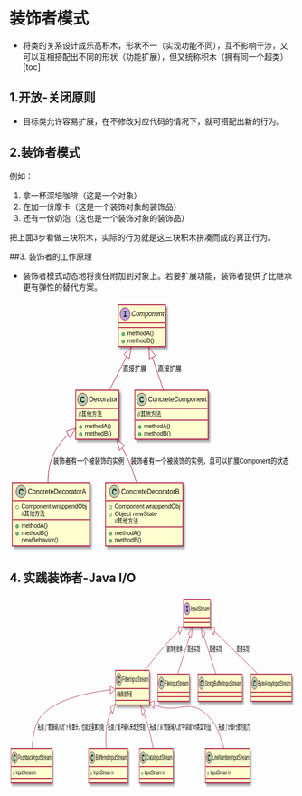 # 装饰者模式
* 将类的关系设计成乐高积木，形状不一（实现功能不同），互不影响干涉，又可以互相搭配出不同的形状（功能扩展），但又统称积木（拥有同一个超类）
[toc]

## 1.开放-关闭原则
* 目标类允许容易扩展，在不修改对应代码的情况下，就可搭配出新的行为。

## 2.装饰者模式
例如：
1. 拿一杯深培咖啡（这是一个对象）
2. 在加一份摩卡（这是一个装饰对象的装饰品）
3. 还有一份奶泡（这也是一个装饰对象的装饰品）  

把上面3步看做三块积木，实际的行为就是这三块积木拼凑而成的真正行为。

##3. 装饰者的工作原理
* 装饰者模式动态地将责任附加到对象上。若要扩展功能，装饰者提供了比继承更有弹性的替代方案。

<svg xmlns="http://www.w3.org/2000/svg" xmlns:xlink="http://www.w3.org/1999/xlink" contentScriptType="application/ecmascript" contentStyleType="text/css" height="445px" preserveAspectRatio="none" style="width:626px;height:445px;" version="1.1" viewBox="0 0 626 445" width="626px" zoomAndPan="magnify"><defs><filter height="300%" id="f1a211i29g9lgz" width="300%" x="-1" y="-1"><feGaussianBlur result="blurOut" stdDeviation="2.0"/><feColorMatrix in="blurOut" result="blurOut2" type="matrix" values="0 0 0 0 0 0 0 0 0 0 0 0 0 0 0 0 0 0 .4 0"/><feOffset dx="4.0" dy="4.0" in="blurOut2" result="blurOut3"/><feBlend in="SourceGraphic" in2="blurOut3" mode="normal"/></filter></defs><g><!--class Component--><rect fill="#FEFECE" filter="url(#f1a211i29g9lgz)" height="73.6094" id="Component" style="stroke: #A80036; stroke-width: 1.5;" width="104" x="239" y="8"/><ellipse cx="254" cy="24" fill="#B4A7E5" rx="11" ry="11" style="stroke: #A80036; stroke-width: 1.0;"/><path d="M254.9531,20.7813 L254.9531,27.2969 L256.6719,27.2969 C257.125,27.2969 257.2656,27.3281 257.4375,27.4531 C257.6719,27.625 257.7813,27.875 257.7813,28.1563 C257.7813,28.7188 257.4219,29 256.6719,29 L251.5313,29 C251.125,29 250.9219,28.9531 250.7656,28.8281 C250.5469,28.6719 250.4063,28.4063 250.4063,28.1563 C250.4063,27.8594 250.5625,27.5781 250.8125,27.4219 C250.9688,27.3125 251.0938,27.2969 251.5313,27.2969 L253.25,27.2969 L253.25,20.7813 L251.5313,20.7813 C251.1094,20.7813 250.9219,20.75 250.7656,20.6406 C250.5469,20.4688 250.4063,20.2188 250.4063,19.9375 C250.4063,19.6563 250.5625,19.3594 250.8125,19.2031 C250.9688,19.1094 251.0938,19.0938 251.5313,19.0938 L256.6719,19.0938 C257.125,19.0938 257.2656,19.125 257.4375,19.2344 C257.6719,19.4063 257.7813,19.6719 257.7813,19.9375 C257.7813,20.2344 257.6406,20.5156 257.375,20.6719 C257.25,20.75 257.0625,20.7813 256.6719,20.7813 Z "/><text fill="#000000" font-family="sans-serif" font-size="12" font-style="italic" lengthAdjust="spacingAndGlyphs" textLength="72" x="268" y="28.1543">Component</text><line style="stroke: #A80036; stroke-width: 1.5;" x1="240" x2="342" y1="40" y2="40"/><line style="stroke: #A80036; stroke-width: 1.5;" x1="240" x2="342" y1="48" y2="48"/><ellipse cx="250" cy="59.9023" fill="#84BE84" rx="3" ry="3" style="stroke: #038048; stroke-width: 1.0;"/><text fill="#000000" font-family="sans-serif" font-size="11" lengthAdjust="spacingAndGlyphs" textLength="58" x="259" y="62.2104">methodA()</text><ellipse cx="250" cy="72.707" fill="#84BE84" rx="3" ry="3" style="stroke: #038048; stroke-width: 1.0;"/><text fill="#000000" font-family="sans-serif" font-size="11" lengthAdjust="spacingAndGlyphs" textLength="59" x="259" y="75.0151">methodB()</text><!--class ConcreteComponent--><rect fill="#FEFECE" filter="url(#f1a211i29g9lgz)" height="86.4141" id="ConcreteComponent" style="stroke: #A80036; stroke-width: 1.5;" width="161" x="275.5" y="159"/><ellipse cx="290.5" cy="175" fill="#ADD1B2" rx="11" ry="11" style="stroke: #A80036; stroke-width: 1.0;"/><path d="M292.8438,170.6719 L293.0156,170.75 C293.2344,170.4375 293.4375,170.3438 293.7344,170.3438 C294.0313,170.3438 294.3125,170.4844 294.4688,170.75 C294.5625,170.9063 294.5781,171.0313 294.5781,171.4688 L294.5781,172.8906 C294.5781,173.3125 294.5469,173.5 294.4375,173.6563 C294.2656,173.875 294,174.0156 293.7344,174.0156 C293.5156,174.0156 293.2813,173.9063 293.1406,173.7656 C293,173.6406 292.9688,173.5156 292.9063,173.1094 C292.8125,172.7031 292.6406,172.4844 292.1563,172.2031 C291.6875,171.9531 291.0781,171.7969 290.5,171.7969 C288.7656,171.7969 287.5156,173.1094 287.5156,174.8906 L287.5156,175.9844 C287.5156,177.6875 288.8125,178.7813 290.8594,178.7813 C291.625,178.7813 292.3125,178.6563 292.7344,178.3906 C292.9219,178.2969 292.9219,178.2969 293.375,177.8125 C293.5625,177.625 293.7656,177.5469 293.9844,177.5469 C294.4531,177.5469 294.8438,177.9375 294.8438,178.3906 C294.8438,178.7813 294.5156,179.2344 293.9375,179.6406 C293.1875,180.1875 292.0313,180.4844 290.8125,180.4844 C287.9219,180.4844 285.8125,178.5938 285.8125,176.0156 L285.8125,174.8906 C285.8125,172.1719 287.8125,170.0938 290.4375,170.0938 C291.3125,170.0938 291.9063,170.2344 292.8438,170.6719 Z "/><text fill="#000000" font-family="sans-serif" font-size="12" lengthAdjust="spacingAndGlyphs" textLength="129" x="304.5" y="179.1543">ConcreteComponent</text><line style="stroke: #A80036; stroke-width: 1.5;" x1="276.5" x2="435.5" y1="191" y2="191"/><text fill="#000000" font-family="sans-serif" font-size="11" lengthAdjust="spacingAndGlyphs" textLength="52" x="281.5" y="205.2104">//其他方法</text><line style="stroke: #A80036; stroke-width: 1.5;" x1="276.5" x2="435.5" y1="211.8047" y2="211.8047"/><ellipse cx="286.5" cy="223.707" fill="#84BE84" rx="3" ry="3" style="stroke: #038048; stroke-width: 1.0;"/><text fill="#000000" font-family="sans-serif" font-size="11" lengthAdjust="spacingAndGlyphs" textLength="58" x="295.5" y="226.0151">methodA()</text><ellipse cx="286.5" cy="236.5117" fill="#84BE84" rx="3" ry="3" style="stroke: #038048; stroke-width: 1.0;"/><text fill="#000000" font-family="sans-serif" font-size="11" lengthAdjust="spacingAndGlyphs" textLength="59" x="295.5" y="238.8198">methodB()</text><!--class Decorator--><rect fill="#FEFECE" filter="url(#f1a211i29g9lgz)" height="86.4141" id="Decorator" style="stroke: #A80036; stroke-width: 1.5;" width="95" x="145.5" y="159"/><ellipse cx="160.5" cy="175" fill="#ADD1B2" rx="11" ry="11" style="stroke: #A80036; stroke-width: 1.0;"/><path d="M162.8438,170.6719 L163.0156,170.75 C163.2344,170.4375 163.4375,170.3438 163.7344,170.3438 C164.0313,170.3438 164.3125,170.4844 164.4688,170.75 C164.5625,170.9063 164.5781,171.0313 164.5781,171.4688 L164.5781,172.8906 C164.5781,173.3125 164.5469,173.5 164.4375,173.6563 C164.2656,173.875 164,174.0156 163.7344,174.0156 C163.5156,174.0156 163.2813,173.9063 163.1406,173.7656 C163,173.6406 162.9688,173.5156 162.9063,173.1094 C162.8125,172.7031 162.6406,172.4844 162.1563,172.2031 C161.6875,171.9531 161.0781,171.7969 160.5,171.7969 C158.7656,171.7969 157.5156,173.1094 157.5156,174.8906 L157.5156,175.9844 C157.5156,177.6875 158.8125,178.7813 160.8594,178.7813 C161.625,178.7813 162.3125,178.6563 162.7344,178.3906 C162.9219,178.2969 162.9219,178.2969 163.375,177.8125 C163.5625,177.625 163.7656,177.5469 163.9844,177.5469 C164.4531,177.5469 164.8438,177.9375 164.8438,178.3906 C164.8438,178.7813 164.5156,179.2344 163.9375,179.6406 C163.1875,180.1875 162.0313,180.4844 160.8125,180.4844 C157.9219,180.4844 155.8125,178.5938 155.8125,176.0156 L155.8125,174.8906 C155.8125,172.1719 157.8125,170.0938 160.4375,170.0938 C161.3125,170.0938 161.9063,170.2344 162.8438,170.6719 Z "/><text fill="#000000" font-family="sans-serif" font-size="12" lengthAdjust="spacingAndGlyphs" textLength="63" x="174.5" y="179.1543">Decorator</text><line style="stroke: #A80036; stroke-width: 1.5;" x1="146.5" x2="239.5" y1="191" y2="191"/><text fill="#000000" font-family="sans-serif" font-size="11" lengthAdjust="spacingAndGlyphs" textLength="52" x="151.5" y="205.2104">//其他方法</text><line style="stroke: #A80036; stroke-width: 1.5;" x1="146.5" x2="239.5" y1="211.8047" y2="211.8047"/><ellipse cx="156.5" cy="223.707" fill="#84BE84" rx="3" ry="3" style="stroke: #038048; stroke-width: 1.0;"/><text fill="#000000" font-family="sans-serif" font-size="11" lengthAdjust="spacingAndGlyphs" textLength="58" x="165.5" y="226.0151">methodA()</text><ellipse cx="156.5" cy="236.5117" fill="#84BE84" rx="3" ry="3" style="stroke: #038048; stroke-width: 1.0;"/><text fill="#000000" font-family="sans-serif" font-size="11" lengthAdjust="spacingAndGlyphs" textLength="59" x="165.5" y="238.8198">methodB()</text><!--class ConcreteDecoratorA--><rect fill="#FEFECE" filter="url(#f1a211i29g9lgz)" height="112.0234" id="ConcreteDecoratorA" style="stroke: #A80036; stroke-width: 1.5;" width="170" x="6" y="322"/><ellipse cx="25.5" cy="338" fill="#ADD1B2" rx="11" ry="11" style="stroke: #A80036; stroke-width: 1.0;"/><path d="M27.8438,333.6719 L28.0156,333.75 C28.2344,333.4375 28.4375,333.3438 28.7344,333.3438 C29.0313,333.3438 29.3125,333.4844 29.4688,333.75 C29.5625,333.9063 29.5781,334.0313 29.5781,334.4688 L29.5781,335.8906 C29.5781,336.3125 29.5469,336.5 29.4375,336.6563 C29.2656,336.875 29,337.0156 28.7344,337.0156 C28.5156,337.0156 28.2813,336.9063 28.1406,336.7656 C28,336.6406 27.9688,336.5156 27.9063,336.1094 C27.8125,335.7031 27.6406,335.4844 27.1563,335.2031 C26.6875,334.9531 26.0781,334.7969 25.5,334.7969 C23.7656,334.7969 22.5156,336.1094 22.5156,337.8906 L22.5156,338.9844 C22.5156,340.6875 23.8125,341.7813 25.8594,341.7813 C26.625,341.7813 27.3125,341.6563 27.7344,341.3906 C27.9219,341.2969 27.9219,341.2969 28.375,340.8125 C28.5625,340.625 28.7656,340.5469 28.9844,340.5469 C29.4531,340.5469 29.8438,340.9375 29.8438,341.3906 C29.8438,341.7813 29.5156,342.2344 28.9375,342.6406 C28.1875,343.1875 27.0313,343.4844 25.8125,343.4844 C22.9219,343.4844 20.8125,341.5938 20.8125,339.0156 L20.8125,337.8906 C20.8125,335.1719 22.8125,333.0938 25.4375,333.0938 C26.3125,333.0938 26.9063,333.2344 27.8438,333.6719 Z "/><text fill="#000000" font-family="sans-serif" font-size="12" lengthAdjust="spacingAndGlyphs" textLength="128" x="40.5" y="342.1543">ConcreteDecoratorA</text><line style="stroke: #A80036; stroke-width: 1.5;" x1="7" x2="175" y1="354" y2="354"/><ellipse cx="17" cy="365.9023" fill="none" rx="3" ry="3" style="stroke: #038048; stroke-width: 1.0;"/><text fill="#000000" font-family="sans-serif" font-size="11" lengthAdjust="spacingAndGlyphs" textLength="144" x="26" y="368.2104">Component wrappendObj</text><text fill="#000000" font-family="sans-serif" font-size="11" lengthAdjust="spacingAndGlyphs" textLength="52" x="26" y="381.0151">//其他方法</text><line style="stroke: #A80036; stroke-width: 1.5;" x1="7" x2="175" y1="387.6094" y2="387.6094"/><ellipse cx="17" cy="399.5117" fill="#84BE84" rx="3" ry="3" style="stroke: #038048; stroke-width: 1.0;"/><text fill="#000000" font-family="sans-serif" font-size="11" lengthAdjust="spacingAndGlyphs" textLength="58" x="26" y="401.8198">methodA()</text><ellipse cx="17" cy="412.3164" fill="#84BE84" rx="3" ry="3" style="stroke: #038048; stroke-width: 1.0;"/><text fill="#000000" font-family="sans-serif" font-size="11" lengthAdjust="spacingAndGlyphs" textLength="59" x="26" y="414.6245">methodB()</text><text fill="#000000" font-family="sans-serif" font-size="11" lengthAdjust="spacingAndGlyphs" textLength="81" x="26" y="427.4292">newBehavior()</text><!--class ConcreteDecoratorB--><rect fill="#FEFECE" filter="url(#f1a211i29g9lgz)" height="112.0234" id="ConcreteDecoratorB" style="stroke: #A80036; stroke-width: 1.5;" width="170" x="211" y="322"/><ellipse cx="230.5" cy="338" fill="#ADD1B2" rx="11" ry="11" style="stroke: #A80036; stroke-width: 1.0;"/><path d="M232.8438,333.6719 L233.0156,333.75 C233.2344,333.4375 233.4375,333.3438 233.7344,333.3438 C234.0313,333.3438 234.3125,333.4844 234.4688,333.75 C234.5625,333.9063 234.5781,334.0313 234.5781,334.4688 L234.5781,335.8906 C234.5781,336.3125 234.5469,336.5 234.4375,336.6563 C234.2656,336.875 234,337.0156 233.7344,337.0156 C233.5156,337.0156 233.2813,336.9063 233.1406,336.7656 C233,336.6406 232.9688,336.5156 232.9063,336.1094 C232.8125,335.7031 232.6406,335.4844 232.1563,335.2031 C231.6875,334.9531 231.0781,334.7969 230.5,334.7969 C228.7656,334.7969 227.5156,336.1094 227.5156,337.8906 L227.5156,338.9844 C227.5156,340.6875 228.8125,341.7813 230.8594,341.7813 C231.625,341.7813 232.3125,341.6563 232.7344,341.3906 C232.9219,341.2969 232.9219,341.2969 233.375,340.8125 C233.5625,340.625 233.7656,340.5469 233.9844,340.5469 C234.4531,340.5469 234.8438,340.9375 234.8438,341.3906 C234.8438,341.7813 234.5156,342.2344 233.9375,342.6406 C233.1875,343.1875 232.0313,343.4844 230.8125,343.4844 C227.9219,343.4844 225.8125,341.5938 225.8125,339.0156 L225.8125,337.8906 C225.8125,335.1719 227.8125,333.0938 230.4375,333.0938 C231.3125,333.0938 231.9063,333.2344 232.8438,333.6719 Z "/><text fill="#000000" font-family="sans-serif" font-size="12" lengthAdjust="spacingAndGlyphs" textLength="128" x="245.5" y="342.1543">ConcreteDecoratorB</text><line style="stroke: #A80036; stroke-width: 1.5;" x1="212" x2="380" y1="354" y2="354"/><ellipse cx="222" cy="365.9023" fill="none" rx="3" ry="3" style="stroke: #038048; stroke-width: 1.0;"/><text fill="#000000" font-family="sans-serif" font-size="11" lengthAdjust="spacingAndGlyphs" textLength="144" x="231" y="368.2104">Component wrappendObj</text><ellipse cx="222" cy="378.707" fill="none" rx="3" ry="3" style="stroke: #038048; stroke-width: 1.0;"/><text fill="#000000" font-family="sans-serif" font-size="11" lengthAdjust="spacingAndGlyphs" textLength="93" x="231" y="381.0151">Object newState</text><text fill="#000000" font-family="sans-serif" font-size="11" lengthAdjust="spacingAndGlyphs" textLength="52" x="231" y="393.8198">//其他方法</text><line style="stroke: #A80036; stroke-width: 1.5;" x1="212" x2="380" y1="400.4141" y2="400.4141"/><ellipse cx="222" cy="412.3164" fill="#84BE84" rx="3" ry="3" style="stroke: #038048; stroke-width: 1.0;"/><text fill="#000000" font-family="sans-serif" font-size="11" lengthAdjust="spacingAndGlyphs" textLength="58" x="231" y="414.6245">methodA()</text><ellipse cx="222" cy="425.1211" fill="#84BE84" rx="3" ry="3" style="stroke: #038048; stroke-width: 1.0;"/><text fill="#000000" font-family="sans-serif" font-size="11" lengthAdjust="spacingAndGlyphs" textLength="59" x="231" y="427.4292">methodB()</text><!--link Component to ConcreteComponent--><path d="M314.019,100.892 C322.008,119.942 330.835,140.99 338.324,158.85 " fill="none" id="Component-ConcreteComponent" style="stroke: #A80036; stroke-width: 1.0;"/><polygon fill="none" points="307.519,103.492,306.24,82.341,320.43,98.077,307.519,103.492" style="stroke: #A80036; stroke-width: 1.0;"/><text fill="#000000" font-family="sans-serif" font-size="13" lengthAdjust="spacingAndGlyphs" textLength="52" x="326" y="125.0669">直接扩展</text><!--link Component to Decorator--><path d="M257.238,99.4 C244.948,118.838 231.237,140.523 219.649,158.85 " fill="none" id="Component-Decorator" style="stroke: #A80036; stroke-width: 1.0;"/><polygon fill="none" points="251.419,95.504,268.023,82.341,263.252,102.986,251.419,95.504" style="stroke: #A80036; stroke-width: 1.0;"/><text fill="#000000" font-family="sans-serif" font-size="13" lengthAdjust="spacingAndGlyphs" textLength="52" x="249" y="125.0669">直接扩展</text><!--link Decorator to ConcreteDecoratorA--><path d="M128.772,237.294 C115.345,247.577 102.8845,260.153 95,275 C87.4777,289.165 84.774,306.062 84.4221,321.989 " fill="none" id="Decorator-ConcreteDecoratorA" style="stroke: #A80036; stroke-width: 1.0;"/><polygon fill="none" points="124.936,231.437,145.387,225.892,132.858,242.98,124.936,231.437" style="stroke: #A80036; stroke-width: 1.0;"/><text fill="#000000" font-family="sans-serif" font-size="13" lengthAdjust="spacingAndGlyphs" textLength="156" x="96" y="288.0669">装饰者有一个被装饰的实例</text><!--link Decorator to ConcreteDecoratorB--><path d="M247.676,261.139 C251.017,265.693 254.167,270.337 257,275 C265.761,289.421 273.144,306.143 279.048,321.823 " fill="none" id="Decorator-ConcreteDecoratorB" style="stroke: #A80036; stroke-width: 1.0;"/><polygon fill="none" points="241.944,265.177,234.971,245.168,252.9,256.462,241.944,265.177" style="stroke: #A80036; stroke-width: 1.0;"/><text fill="#000000" font-family="sans-serif" font-size="13" lengthAdjust="spacingAndGlyphs" textLength="348" x="266" y="288.0669">装饰者有一个被装饰的实例，且可以扩展Component的状态</text><!--
@startuml
interface Component{
+methodA()
+methodB()
}
class ConcreteComponent{
+methodA()
+methodB()
//其他方法
}
class Decorator{
+methodA()
+methodB()
  //其他方法
}
class ConcreteDecoratorA{
+Component wrappendObj
+methodA()
+methodB()
newBehavior()
  //其他方法
}
class ConcreteDecoratorB{
+Component wrappendObj
+Object newState
+methodA()
+methodB()
  //其他方法
}
ConcreteComponent -up-|>Component:直接扩展
Decorator -up-|>Component:直接扩展
ConcreteDecoratorA -up-|>Decorator:装饰者有一个被装饰的实例
ConcreteDecoratorB -up-|>Decorator:装饰者有一个被装饰的实例，且可以扩展Component的状态
@enduml
--></g></svg>

## 4. 实践装饰者-Java I/O
<svg xmlns="http://www.w3.org/2000/svg" xmlns:xlink="http://www.w3.org/1999/xlink" contentScriptType="application/ecmascript" contentStyleType="text/css" height="342px" preserveAspectRatio="none" style="width:1174px;height:342px;" version="1.1" viewBox="0 0 1174 342" width="1174px" zoomAndPan="magnify"><defs><filter height="300%" id="f1ikktum783ajs" width="300%" x="-1" y="-1"><feGaussianBlur result="blurOut" stdDeviation="2.0"/><feColorMatrix in="blurOut" result="blurOut2" type="matrix" values="0 0 0 0 0 0 0 0 0 0 0 0 0 0 0 0 0 0 .4 0"/><feOffset dx="4.0" dy="4.0" in="blurOut2" result="blurOut3"/><feBlend in="SourceGraphic" in2="blurOut3" mode="normal"/></filter></defs><g><!--class InputStream--><rect fill="#FEFECE" filter="url(#f1ikktum783ajs)" height="48" id="InputStream" style="stroke: #A80036; stroke-width: 1.5;" width="110" x="717" y="8"/><ellipse cx="732" cy="24" fill="#B4A7E5" rx="11" ry="11" style="stroke: #A80036; stroke-width: 1.0;"/><path d="M732.9531,20.7813 L732.9531,27.2969 L734.6719,27.2969 C735.125,27.2969 735.2656,27.3281 735.4375,27.4531 C735.6719,27.625 735.7813,27.875 735.7813,28.1563 C735.7813,28.7188 735.4219,29 734.6719,29 L729.5313,29 C729.125,29 728.9219,28.9531 728.7656,28.8281 C728.5469,28.6719 728.4063,28.4063 728.4063,28.1563 C728.4063,27.8594 728.5625,27.5781 728.8125,27.4219 C728.9688,27.3125 729.0938,27.2969 729.5313,27.2969 L731.25,27.2969 L731.25,20.7813 L729.5313,20.7813 C729.1094,20.7813 728.9219,20.75 728.7656,20.6406 C728.5469,20.4688 728.4063,20.2188 728.4063,19.9375 C728.4063,19.6563 728.5625,19.3594 728.8125,19.2031 C728.9688,19.1094 729.0938,19.0938 729.5313,19.0938 L734.6719,19.0938 C735.125,19.0938 735.2656,19.125 735.4375,19.2344 C735.6719,19.4063 735.7813,19.6719 735.7813,19.9375 C735.7813,20.2344 735.6406,20.5156 735.375,20.6719 C735.25,20.75 735.0625,20.7813 734.6719,20.7813 Z "/><text fill="#000000" font-family="sans-serif" font-size="12" font-style="italic" lengthAdjust="spacingAndGlyphs" textLength="78" x="746" y="28.1543">InputStream</text><line style="stroke: #A80036; stroke-width: 1.5;" x1="718" x2="826" y1="40" y2="40"/><line style="stroke: #A80036; stroke-width: 1.5;" x1="718" x2="826" y1="48" y2="48"/><!--class FileInputStream--><rect fill="#FEFECE" filter="url(#f1ikktum783ajs)" height="48" id="FileInputStream" style="stroke: #A80036; stroke-width: 1.5;" width="130" x="611" y="139.5"/><ellipse cx="626" cy="155.5" fill="#ADD1B2" rx="11" ry="11" style="stroke: #A80036; stroke-width: 1.0;"/><path d="M628.3438,151.1719 L628.5156,151.25 C628.7344,150.9375 628.9375,150.8438 629.2344,150.8438 C629.5313,150.8438 629.8125,150.9844 629.9688,151.25 C630.0625,151.4063 630.0781,151.5313 630.0781,151.9688 L630.0781,153.3906 C630.0781,153.8125 630.0469,154 629.9375,154.1563 C629.7656,154.375 629.5,154.5156 629.2344,154.5156 C629.0156,154.5156 628.7813,154.4063 628.6406,154.2656 C628.5,154.1406 628.4688,154.0156 628.4063,153.6094 C628.3125,153.2031 628.1406,152.9844 627.6563,152.7031 C627.1875,152.4531 626.5781,152.2969 626,152.2969 C624.2656,152.2969 623.0156,153.6094 623.0156,155.3906 L623.0156,156.4844 C623.0156,158.1875 624.3125,159.2813 626.3594,159.2813 C627.125,159.2813 627.8125,159.1563 628.2344,158.8906 C628.4219,158.7969 628.4219,158.7969 628.875,158.3125 C629.0625,158.125 629.2656,158.0469 629.4844,158.0469 C629.9531,158.0469 630.3438,158.4375 630.3438,158.8906 C630.3438,159.2813 630.0156,159.7344 629.4375,160.1406 C628.6875,160.6875 627.5313,160.9844 626.3125,160.9844 C623.4219,160.9844 621.3125,159.0938 621.3125,156.5156 L621.3125,155.3906 C621.3125,152.6719 623.3125,150.5938 625.9375,150.5938 C626.8125,150.5938 627.4063,150.7344 628.3438,151.1719 Z "/><text fill="#000000" font-family="sans-serif" font-size="12" lengthAdjust="spacingAndGlyphs" textLength="98" x="640" y="159.6543">FileInputStream</text><line style="stroke: #A80036; stroke-width: 1.5;" x1="612" x2="740" y1="171.5" y2="171.5"/><line style="stroke: #A80036; stroke-width: 1.5;" x1="612" x2="740" y1="179.5" y2="179.5"/><!--class StringBufferInputStream--><rect fill="#FEFECE" filter="url(#f1ikktum783ajs)" height="48" id="StringBufferInputStream" style="stroke: #A80036; stroke-width: 1.5;" width="183" x="776.5" y="139.5"/><ellipse cx="791.5" cy="155.5" fill="#ADD1B2" rx="11" ry="11" style="stroke: #A80036; stroke-width: 1.0;"/><path d="M793.8438,151.1719 L794.0156,151.25 C794.2344,150.9375 794.4375,150.8438 794.7344,150.8438 C795.0313,150.8438 795.3125,150.9844 795.4688,151.25 C795.5625,151.4063 795.5781,151.5313 795.5781,151.9688 L795.5781,153.3906 C795.5781,153.8125 795.5469,154 795.4375,154.1563 C795.2656,154.375 795,154.5156 794.7344,154.5156 C794.5156,154.5156 794.2813,154.4063 794.1406,154.2656 C794,154.1406 793.9688,154.0156 793.9063,153.6094 C793.8125,153.2031 793.6406,152.9844 793.1563,152.7031 C792.6875,152.4531 792.0781,152.2969 791.5,152.2969 C789.7656,152.2969 788.5156,153.6094 788.5156,155.3906 L788.5156,156.4844 C788.5156,158.1875 789.8125,159.2813 791.8594,159.2813 C792.625,159.2813 793.3125,159.1563 793.7344,158.8906 C793.9219,158.7969 793.9219,158.7969 794.375,158.3125 C794.5625,158.125 794.7656,158.0469 794.9844,158.0469 C795.4531,158.0469 795.8438,158.4375 795.8438,158.8906 C795.8438,159.2813 795.5156,159.7344 794.9375,160.1406 C794.1875,160.6875 793.0313,160.9844 791.8125,160.9844 C788.9219,160.9844 786.8125,159.0938 786.8125,156.5156 L786.8125,155.3906 C786.8125,152.6719 788.8125,150.5938 791.4375,150.5938 C792.3125,150.5938 792.9063,150.7344 793.8438,151.1719 Z "/><text fill="#000000" font-family="sans-serif" font-size="12" lengthAdjust="spacingAndGlyphs" textLength="151" x="805.5" y="159.6543">StringBufferInputStream</text><line style="stroke: #A80036; stroke-width: 1.5;" x1="777.5" x2="958.5" y1="171.5" y2="171.5"/><line style="stroke: #A80036; stroke-width: 1.5;" x1="777.5" x2="958.5" y1="179.5" y2="179.5"/><!--class ByteArrayInputStream--><rect fill="#FEFECE" filter="url(#f1ikktum783ajs)" height="48" id="ByteArrayInputStream" style="stroke: #A80036; stroke-width: 1.5;" width="168" x="995" y="139.5"/><ellipse cx="1010" cy="155.5" fill="#ADD1B2" rx="11" ry="11" style="stroke: #A80036; stroke-width: 1.0;"/><path d="M1012.3438,151.1719 L1012.5156,151.25 C1012.7344,150.9375 1012.9375,150.8438 1013.2344,150.8438 C1013.5313,150.8438 1013.8125,150.9844 1013.9688,151.25 C1014.0625,151.4063 1014.0781,151.5313 1014.0781,151.9688 L1014.0781,153.3906 C1014.0781,153.8125 1014.0469,154 1013.9375,154.1563 C1013.7656,154.375 1013.5,154.5156 1013.2344,154.5156 C1013.0156,154.5156 1012.7813,154.4063 1012.6406,154.2656 C1012.5,154.1406 1012.4688,154.0156 1012.4063,153.6094 C1012.3125,153.2031 1012.1406,152.9844 1011.6563,152.7031 C1011.1875,152.4531 1010.5781,152.2969 1010,152.2969 C1008.2656,152.2969 1007.0156,153.6094 1007.0156,155.3906 L1007.0156,156.4844 C1007.0156,158.1875 1008.3125,159.2813 1010.3594,159.2813 C1011.125,159.2813 1011.8125,159.1563 1012.2344,158.8906 C1012.4219,158.7969 1012.4219,158.7969 1012.875,158.3125 C1013.0625,158.125 1013.2656,158.0469 1013.4844,158.0469 C1013.9531,158.0469 1014.3438,158.4375 1014.3438,158.8906 C1014.3438,159.2813 1014.0156,159.7344 1013.4375,160.1406 C1012.6875,160.6875 1011.5313,160.9844 1010.3125,160.9844 C1007.4219,160.9844 1005.3125,159.0938 1005.3125,156.5156 L1005.3125,155.3906 C1005.3125,152.6719 1007.3125,150.5938 1009.9375,150.5938 C1010.8125,150.5938 1011.4063,150.7344 1012.3438,151.1719 Z "/><text fill="#000000" font-family="sans-serif" font-size="12" lengthAdjust="spacingAndGlyphs" textLength="136" x="1024" y="159.6543">ByteArrayInputStream</text><line style="stroke: #A80036; stroke-width: 1.5;" x1="996" x2="1162" y1="171.5" y2="171.5"/><line style="stroke: #A80036; stroke-width: 1.5;" x1="996" x2="1162" y1="179.5" y2="179.5"/><!--class FilterInputStream--><rect fill="#FEFECE" filter="url(#f1ikktum783ajs)" height="60.8047" id="FilterInputStream" style="stroke: #A80036; stroke-width: 1.5;" width="140" x="436" y="133"/><ellipse cx="451" cy="149" fill="#ADD1B2" rx="11" ry="11" style="stroke: #A80036; stroke-width: 1.0;"/><path d="M453.3438,144.6719 L453.5156,144.75 C453.7344,144.4375 453.9375,144.3438 454.2344,144.3438 C454.5313,144.3438 454.8125,144.4844 454.9688,144.75 C455.0625,144.9063 455.0781,145.0313 455.0781,145.4688 L455.0781,146.8906 C455.0781,147.3125 455.0469,147.5 454.9375,147.6563 C454.7656,147.875 454.5,148.0156 454.2344,148.0156 C454.0156,148.0156 453.7813,147.9063 453.6406,147.7656 C453.5,147.6406 453.4688,147.5156 453.4063,147.1094 C453.3125,146.7031 453.1406,146.4844 452.6563,146.2031 C452.1875,145.9531 451.5781,145.7969 451,145.7969 C449.2656,145.7969 448.0156,147.1094 448.0156,148.8906 L448.0156,149.9844 C448.0156,151.6875 449.3125,152.7813 451.3594,152.7813 C452.125,152.7813 452.8125,152.6563 453.2344,152.3906 C453.4219,152.2969 453.4219,152.2969 453.875,151.8125 C454.0625,151.625 454.2656,151.5469 454.4844,151.5469 C454.9531,151.5469 455.3438,151.9375 455.3438,152.3906 C455.3438,152.7813 455.0156,153.2344 454.4375,153.6406 C453.6875,154.1875 452.5313,154.4844 451.3125,154.4844 C448.4219,154.4844 446.3125,152.5938 446.3125,150.0156 L446.3125,148.8906 C446.3125,146.1719 448.3125,144.0938 450.9375,144.0938 C451.8125,144.0938 452.4063,144.2344 453.3438,144.6719 Z "/><text fill="#000000" font-family="sans-serif" font-size="12" lengthAdjust="spacingAndGlyphs" textLength="108" x="465" y="153.1543">FilterInputStream</text><line style="stroke: #A80036; stroke-width: 1.5;" x1="437" x2="575" y1="165" y2="165"/><text fill="#000000" font-family="sans-serif" font-size="11" lengthAdjust="spacingAndGlyphs" textLength="63" x="442" y="179.2104">//抽象装饰者</text><line style="stroke: #A80036; stroke-width: 1.5;" x1="437" x2="575" y1="185.8047" y2="185.8047"/><!--class PushbackInputStream--><rect fill="#FEFECE" filter="url(#f1ikktum783ajs)" height="60.8047" id="PushbackInputStream" style="stroke: #A80036; stroke-width: 1.5;" width="170" x="6" y="271"/><ellipse cx="21" cy="287" fill="#ADD1B2" rx="11" ry="11" style="stroke: #A80036; stroke-width: 1.0;"/><path d="M23.3438,282.6719 L23.5156,282.75 C23.7344,282.4375 23.9375,282.3438 24.2344,282.3438 C24.5313,282.3438 24.8125,282.4844 24.9688,282.75 C25.0625,282.9063 25.0781,283.0313 25.0781,283.4688 L25.0781,284.8906 C25.0781,285.3125 25.0469,285.5 24.9375,285.6563 C24.7656,285.875 24.5,286.0156 24.2344,286.0156 C24.0156,286.0156 23.7813,285.9063 23.6406,285.7656 C23.5,285.6406 23.4688,285.5156 23.4063,285.1094 C23.3125,284.7031 23.1406,284.4844 22.6563,284.2031 C22.1875,283.9531 21.5781,283.7969 21,283.7969 C19.2656,283.7969 18.0156,285.1094 18.0156,286.8906 L18.0156,287.9844 C18.0156,289.6875 19.3125,290.7813 21.3594,290.7813 C22.125,290.7813 22.8125,290.6563 23.2344,290.3906 C23.4219,290.2969 23.4219,290.2969 23.875,289.8125 C24.0625,289.625 24.2656,289.5469 24.4844,289.5469 C24.9531,289.5469 25.3438,289.9375 25.3438,290.3906 C25.3438,290.7813 25.0156,291.2344 24.4375,291.6406 C23.6875,292.1875 22.5313,292.4844 21.3125,292.4844 C18.4219,292.4844 16.3125,290.5938 16.3125,288.0156 L16.3125,286.8906 C16.3125,284.1719 18.3125,282.0938 20.9375,282.0938 C21.8125,282.0938 22.4063,282.2344 23.3438,282.6719 Z "/><text fill="#000000" font-family="sans-serif" font-size="12" lengthAdjust="spacingAndGlyphs" textLength="138" x="35" y="291.1543">PushbackInputStream</text><line style="stroke: #A80036; stroke-width: 1.5;" x1="7" x2="175" y1="303" y2="303"/><ellipse cx="17" cy="314.9023" fill="none" rx="3" ry="3" style="stroke: #038048; stroke-width: 1.0;"/><text fill="#000000" font-family="sans-serif" font-size="11" lengthAdjust="spacingAndGlyphs" textLength="84" x="26" y="317.2104">InputStream in</text><line style="stroke: #A80036; stroke-width: 1.5;" x1="7" x2="175" y1="323.8047" y2="323.8047"/><!--class BufferedInputStream--><rect fill="#FEFECE" filter="url(#f1ikktum783ajs)" height="60.8047" id="BufferedInputStream" style="stroke: #A80036; stroke-width: 1.5;" width="162" x="326" y="271"/><ellipse cx="341" cy="287" fill="#ADD1B2" rx="11" ry="11" style="stroke: #A80036; stroke-width: 1.0;"/><path d="M343.3438,282.6719 L343.5156,282.75 C343.7344,282.4375 343.9375,282.3438 344.2344,282.3438 C344.5313,282.3438 344.8125,282.4844 344.9688,282.75 C345.0625,282.9063 345.0781,283.0313 345.0781,283.4688 L345.0781,284.8906 C345.0781,285.3125 345.0469,285.5 344.9375,285.6563 C344.7656,285.875 344.5,286.0156 344.2344,286.0156 C344.0156,286.0156 343.7813,285.9063 343.6406,285.7656 C343.5,285.6406 343.4688,285.5156 343.4063,285.1094 C343.3125,284.7031 343.1406,284.4844 342.6563,284.2031 C342.1875,283.9531 341.5781,283.7969 341,283.7969 C339.2656,283.7969 338.0156,285.1094 338.0156,286.8906 L338.0156,287.9844 C338.0156,289.6875 339.3125,290.7813 341.3594,290.7813 C342.125,290.7813 342.8125,290.6563 343.2344,290.3906 C343.4219,290.2969 343.4219,290.2969 343.875,289.8125 C344.0625,289.625 344.2656,289.5469 344.4844,289.5469 C344.9531,289.5469 345.3438,289.9375 345.3438,290.3906 C345.3438,290.7813 345.0156,291.2344 344.4375,291.6406 C343.6875,292.1875 342.5313,292.4844 341.3125,292.4844 C338.4219,292.4844 336.3125,290.5938 336.3125,288.0156 L336.3125,286.8906 C336.3125,284.1719 338.3125,282.0938 340.9375,282.0938 C341.8125,282.0938 342.4063,282.2344 343.3438,282.6719 Z "/><text fill="#000000" font-family="sans-serif" font-size="12" lengthAdjust="spacingAndGlyphs" textLength="130" x="355" y="291.1543">BufferedInputStream</text><line style="stroke: #A80036; stroke-width: 1.5;" x1="327" x2="487" y1="303" y2="303"/><ellipse cx="337" cy="314.9023" fill="none" rx="3" ry="3" style="stroke: #038048; stroke-width: 1.0;"/><text fill="#000000" font-family="sans-serif" font-size="11" lengthAdjust="spacingAndGlyphs" textLength="84" x="346" y="317.2104">InputStream in</text><line style="stroke: #A80036; stroke-width: 1.5;" x1="327" x2="487" y1="323.8047" y2="323.8047"/><!--class DataInputStream--><rect fill="#FEFECE" filter="url(#f1ikktum783ajs)" height="60.8047" id="DataInputStream" style="stroke: #A80036; stroke-width: 1.5;" width="139" x="535.5" y="271"/><ellipse cx="550.5" cy="287" fill="#ADD1B2" rx="11" ry="11" style="stroke: #A80036; stroke-width: 1.0;"/><path d="M552.8438,282.6719 L553.0156,282.75 C553.2344,282.4375 553.4375,282.3438 553.7344,282.3438 C554.0313,282.3438 554.3125,282.4844 554.4688,282.75 C554.5625,282.9063 554.5781,283.0313 554.5781,283.4688 L554.5781,284.8906 C554.5781,285.3125 554.5469,285.5 554.4375,285.6563 C554.2656,285.875 554,286.0156 553.7344,286.0156 C553.5156,286.0156 553.2813,285.9063 553.1406,285.7656 C553,285.6406 552.9688,285.5156 552.9063,285.1094 C552.8125,284.7031 552.6406,284.4844 552.1563,284.2031 C551.6875,283.9531 551.0781,283.7969 550.5,283.7969 C548.7656,283.7969 547.5156,285.1094 547.5156,286.8906 L547.5156,287.9844 C547.5156,289.6875 548.8125,290.7813 550.8594,290.7813 C551.625,290.7813 552.3125,290.6563 552.7344,290.3906 C552.9219,290.2969 552.9219,290.2969 553.375,289.8125 C553.5625,289.625 553.7656,289.5469 553.9844,289.5469 C554.4531,289.5469 554.8438,289.9375 554.8438,290.3906 C554.8438,290.7813 554.5156,291.2344 553.9375,291.6406 C553.1875,292.1875 552.0313,292.4844 550.8125,292.4844 C547.9219,292.4844 545.8125,290.5938 545.8125,288.0156 L545.8125,286.8906 C545.8125,284.1719 547.8125,282.0938 550.4375,282.0938 C551.3125,282.0938 551.9063,282.2344 552.8438,282.6719 Z "/><text fill="#000000" font-family="sans-serif" font-size="12" lengthAdjust="spacingAndGlyphs" textLength="107" x="564.5" y="291.1543">DataInputStream</text><line style="stroke: #A80036; stroke-width: 1.5;" x1="536.5" x2="673.5" y1="303" y2="303"/><ellipse cx="546.5" cy="314.9023" fill="none" rx="3" ry="3" style="stroke: #038048; stroke-width: 1.0;"/><text fill="#000000" font-family="sans-serif" font-size="11" lengthAdjust="spacingAndGlyphs" textLength="84" x="555.5" y="317.2104">InputStream in</text><line style="stroke: #A80036; stroke-width: 1.5;" x1="536.5" x2="673.5" y1="323.8047" y2="323.8047"/><!--class LineNumberInputStream--><rect fill="#FEFECE" filter="url(#f1ikktum783ajs)" height="60.8047" id="LineNumberInputStream" style="stroke: #A80036; stroke-width: 1.5;" width="183" x="807.5" y="271"/><ellipse cx="822.5" cy="287" fill="#ADD1B2" rx="11" ry="11" style="stroke: #A80036; stroke-width: 1.0;"/><path d="M824.8438,282.6719 L825.0156,282.75 C825.2344,282.4375 825.4375,282.3438 825.7344,282.3438 C826.0313,282.3438 826.3125,282.4844 826.4688,282.75 C826.5625,282.9063 826.5781,283.0313 826.5781,283.4688 L826.5781,284.8906 C826.5781,285.3125 826.5469,285.5 826.4375,285.6563 C826.2656,285.875 826,286.0156 825.7344,286.0156 C825.5156,286.0156 825.2813,285.9063 825.1406,285.7656 C825,285.6406 824.9688,285.5156 824.9063,285.1094 C824.8125,284.7031 824.6406,284.4844 824.1563,284.2031 C823.6875,283.9531 823.0781,283.7969 822.5,283.7969 C820.7656,283.7969 819.5156,285.1094 819.5156,286.8906 L819.5156,287.9844 C819.5156,289.6875 820.8125,290.7813 822.8594,290.7813 C823.625,290.7813 824.3125,290.6563 824.7344,290.3906 C824.9219,290.2969 824.9219,290.2969 825.375,289.8125 C825.5625,289.625 825.7656,289.5469 825.9844,289.5469 C826.4531,289.5469 826.8438,289.9375 826.8438,290.3906 C826.8438,290.7813 826.5156,291.2344 825.9375,291.6406 C825.1875,292.1875 824.0313,292.4844 822.8125,292.4844 C819.9219,292.4844 817.8125,290.5938 817.8125,288.0156 L817.8125,286.8906 C817.8125,284.1719 819.8125,282.0938 822.4375,282.0938 C823.3125,282.0938 823.9063,282.2344 824.8438,282.6719 Z "/><text fill="#000000" font-family="sans-serif" font-size="12" lengthAdjust="spacingAndGlyphs" textLength="151" x="836.5" y="291.1543">LineNumberInputStream</text><line style="stroke: #A80036; stroke-width: 1.5;" x1="808.5" x2="989.5" y1="303" y2="303"/><ellipse cx="818.5" cy="314.9023" fill="none" rx="3" ry="3" style="stroke: #038048; stroke-width: 1.0;"/><text fill="#000000" font-family="sans-serif" font-size="11" lengthAdjust="spacingAndGlyphs" textLength="84" x="827.5" y="317.2104">InputStream in</text><line style="stroke: #A80036; stroke-width: 1.5;" x1="808.5" x2="989.5" y1="323.8047" y2="323.8047"/><!--link InputStream to FileInputStream--><path d="M742.776,72.422 C726.618,94.219 707.09,120.561 693.338,139.112 " fill="none" id="InputStream-FileInputStream" style="stroke: #A80036; stroke-width: 1.0;"/><polygon fill="none" points="737.303,68.05,754.837,56.152,748.55,76.387,737.303,68.05" style="stroke: #A80036; stroke-width: 1.0;"/><text fill="#000000" font-family="sans-serif" font-size="13" lengthAdjust="spacingAndGlyphs" textLength="52" x="734" y="99.0669">直接实现</text><!--link InputStream to StringBufferInputStream--><path d="M801.224,72.422 C817.382,94.219 836.91,120.561 850.662,139.112 " fill="none" id="InputStream-StringBufferInputStream" style="stroke: #A80036; stroke-width: 1.0;"/><polygon fill="none" points="795.45,76.387,789.163,56.152,806.697,68.05,795.45,76.387" style="stroke: #A80036; stroke-width: 1.0;"/><text fill="#000000" font-family="sans-serif" font-size="13" lengthAdjust="spacingAndGlyphs" textLength="52" x="824" y="99.0669">直接实现</text><!--link InputStream to ByteArrayInputStream--><path d="M845.14,63.852 C900.218,87.085 974.519,118.427 1024.46,139.494 " fill="none" id="InputStream-ByteArrayInputStream" style="stroke: #A80036; stroke-width: 1.0;"/><polygon fill="none" points="842.239,70.226,826.532,56.003,847.68,57.326,842.239,70.226" style="stroke: #A80036; stroke-width: 1.0;"/><text fill="#000000" font-family="sans-serif" font-size="13" lengthAdjust="spacingAndGlyphs" textLength="52" x="936" y="99.0669">直接实现</text><!--link InputStream to FilterInputStream--><path d="M698.115,62.939 C681.181,70.183 663.354,78.119 647,86 C616.894,100.508 584.03,118.224 557.61,132.953 " fill="none" id="InputStream-FilterInputStream" style="stroke: #A80036; stroke-width: 1.0;"/><polygon fill="none" points="695.58,56.411,716.728,55.093,701.018,69.312,695.58,56.411" style="stroke: #A80036; stroke-width: 1.0;"/><text fill="#000000" font-family="sans-serif" font-size="13" lengthAdjust="spacingAndGlyphs" textLength="65" x="648" y="99.0669">装饰者继承</text><!--link FilterInputStream to PushbackInputStream--><path d="M415.818,167.391 C314.656,172.457 158.946,186.311 115,224 C101.4756,235.5989 95.4756,254.7239 92.8567,270.9492 " fill="none" id="FilterInputStream-PushbackInputStream" style="stroke: #A80036; stroke-width: 1.0;"/><polygon fill="none" points="415.594,160.394,435.895,166.464,416.239,174.379,415.594,160.394" style="stroke: #A80036; stroke-width: 1.0;"/><text fill="#000000" font-family="sans-serif" font-size="13" lengthAdjust="spacingAndGlyphs" textLength="274" x="116" y="237.0669">拓展了“数据输入流”下标置头，也就是重置功能</text><!--link FilterInputStream to BufferedInputStream--><path d="M419.765,204.584 C413.587,210.304 408.163,216.752 404,224 C395.99,237.946 396.222,255.799 398.694,270.7502 " fill="none" id="FilterInputStream-BufferedInputStream" style="stroke: #A80036; stroke-width: 1.0;"/><polygon fill="none" points="415.728,198.857,435.838,192.181,424.281,209.941,415.728,198.857" style="stroke: #A80036; stroke-width: 1.0;"/><text fill="#000000" font-family="sans-serif" font-size="13" lengthAdjust="spacingAndGlyphs" textLength="156" x="405" y="237.0669">拓展了缓冲输入来改进性能</text><!--link FilterInputStream to DataInputStream--><path d="M553.88,209.074 C558.191,213.931 562.313,218.949 566,224 C576.547,238.4494 585.775,256.1616 592.604,270.9027 " fill="none" id="FilterInputStream-DataInputStream" style="stroke: #A80036; stroke-width: 1.0;"/><polygon fill="none" points="548.502,213.577,539.771,194.269,558.636,203.918,548.502,213.577" style="stroke: #A80036; stroke-width: 1.0;"/><text fill="#000000" font-family="sans-serif" font-size="13" lengthAdjust="spacingAndGlyphs" textLength="252" x="578" y="237.0669">拓展了从“数据输入流”中读取“int类型”的值</text><!--link FilterInputStream to LineNumberInputStream--><path d="M596.033,193.776 C705.215,213.473 748.31,172.851 839,224 C858.112,234.7793 873.286,254.3382 883.593,270.9802 " fill="none" id="FilterInputStream-LineNumberInputStream" style="stroke: #A80036; stroke-width: 1.0;"/><polygon fill="none" points="594.57,200.622,576.398,189.723,597.4,186.911,594.57,200.622" style="stroke: #A80036; stroke-width: 1.0;"/><text fill="#000000" font-family="sans-serif" font-size="13" lengthAdjust="spacingAndGlyphs" textLength="130" x="861" y="237.0669">拓展了计算行数的能力</text><!--
@startuml
interface InputStream{
}
class FileInputStream{
}
class StringBufferInputStream{
}
class ByteArrayInputStream{
}
class FilterInputStream{
//抽象装饰者
}
class PushbackInputStream{
+InputStream in
}
class BufferedInputStream{
+InputStream in
}
class DataInputStream{
+InputStream in
}
class LineNumberInputStream{
+InputStream in
}
FileInputStream -up-|>InputStream:直接实现
StringBufferInputStream -up-|>InputStream:直接实现
ByteArrayInputStream -up-|>InputStream:直接实现
FilterInputStream -up-|>InputStream:装饰者继承
PushbackInputStream -up-|>FilterInputStream:拓展了“数据输入流”下标置头，也就是重置功能
BufferedInputStream -up-|>FilterInputStream:拓展了缓冲输入来改进性能
DataInputStream -up-|>FilterInputStream:拓展了从“数据输入流”中读取“int类型”的值
LineNumberInputStream -up-|>FilterInputStream:拓展了计算行数的能力
@enduml
--></g></svg>